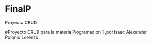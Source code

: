 # FinalP
Proyecto CRUD


#Proyecto CRUD para la materia Programacion 1 ,por Isaac Alexander Polonio Lorenzo 
